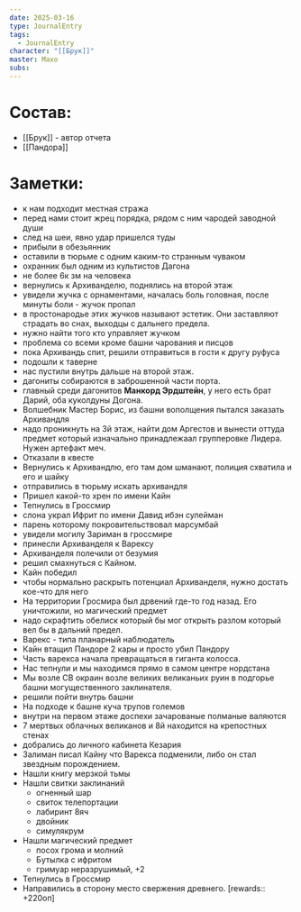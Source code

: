 ```yaml
---
date: 2025-03-16
type: JournalEntry
tags:
  - JournalEntry
character: "[[Брук]]"
master: Махо
subs:
---
```

# Состав:
- [[Брук]] - автор отчета
- [[Пандора]]
# Заметки:
- к нам подходит местная стража
- перед нами стоит жрец порядка, рядом с ним чародей заводной души
- след на шеи, явно удар пришелся туды
- прибыли в обезьянник
- оставили в тюрьме с одним каким-то странным чуваком
- охранник был одним из культистов Дагона
- не более 6к зм на человека
- вернулись к Архиванделю, поднялись на второй этаж
- увидели жучка с орнаментами, началась боль головная, после минуты боли - жучок пропал
- в простонародье  этих жучков называют эстетик. Они заставляют страдать во снах, выходцы с дальнего предела.
- нужно найти того кто управляет жучком
- проблема со всеми кроме башни чарования и писцов
- пока Архивандь спит, решили отправиться в гости к другу руфуса
- подошли к таверне
- нас пустили внутрь дальше на второй этаж.
- дагониты собираются в заброшенной части порта.
- главный среди дагонитов **Манкорд Эрдштейн**, у него есть брат Дарий, оба куколдуны Догона.
- Волшебник Мастер Борис, из башни вополщения пытался заказать Архивандля
- надо проникнуть на 3й этаж, найти дом Аргестов и вынести оттуда предмет который изначально принадлежаал групперовке Лидера. Нужен артефакт меч.
- Отказали в квесте
- Вернулись к Архивандлю, его там дом шманают, полиция схватила и его и шайку
- отправились в тюрьму искать архивандля
- Пришел какой-то хрен по имени Кайн
- Тепнулись в Гроссмир
- слона украл Ифрит по имени Давид ибэн сулейман
- парень которому покровительствовал марсумбай
- увидели могилу Зариман в гроссмире
- принесли Архиванделя к Варексу
- Архиванделя полечили от безумия
- решил смахнуться с Кайном.
- Кайн победил
- чтобы нормально раскрыть потенциал Архиванделя, нужно достать кое-что для него
- На территории Гросмира был дрвений где-то год назад. Его уничтожили, но магический предмет
- надо скрафтить обелиск который бы мог открыть разлом который вел бы в дальний предел.
- Варекс - типа планарный наблюдатель
- Кайн втащил Пандоре 2 кары и просто убил Пандору
- Часть варекса начала превращаться в гиганта колосса.
- Нас тепнули и мы находимся прямо в самом центре нордстана
- Мы возле СВ окраин возле великих великаньих руин в подгорье башни могущественного заклинателя.
- решили пойти внутрь башни
- На подходе к башне куча трупов големов
- внутри на первом этаже доспехи зачарованые полманые валяются
- 7 мертвых облачных великанов и 8й находится на крепостных стенах
- добрались до личного кабинета Кезария
- Залиман писал Кайну что Варекса подменили, либо он стал звездным порождением.
- Нашли книгу мерзкой тьмы
- Нашли свитки заклинаний
	- огненный шар
	- свиток телепортации
	- лабиринт 8яч
	- двойник
	- симулякрум
- Нашли магический предмет
	- посох грома и молний
	- Бутылка с ифритом
	- гримуар неразрушимый, +2
- Тепнулись в Гроссмир
- Направились в сторону место свержения древнего.
[rewards:: +220оп]
